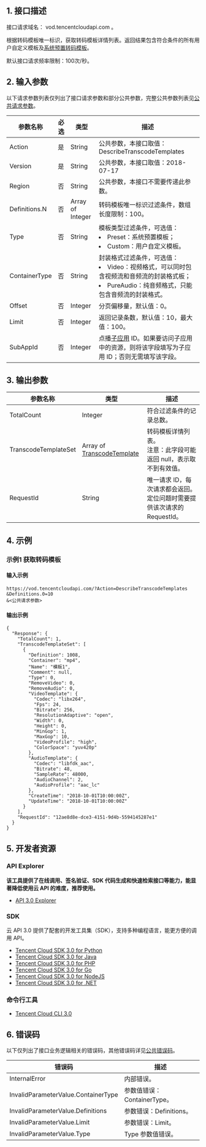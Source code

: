 ## 1. 接口描述

接口请求域名： vod.tencentcloudapi.com 。

根据转码模板唯一标识，获取转码模板详情列表。返回结果包含符合条件的所有用户自定义模板及[系统预置转码模板](https://cloud.tencent.com/document/product/266/11701#.E9.A2.84.E7.BD.AE.E8.BD.AC.E7.A0.81.E6.A8.A1.E6.9D.BF)。

默认接口请求频率限制：100次/秒。

## 2. 输入参数

以下请求参数列表仅列出了接口请求参数和部分公共参数，完整公共参数列表见[公共请求参数](/document/api/266/31756)。

| 参数名称 | 必选 | 类型 | 描述 |
|---------|---------|---------|---------|
| Action | 是 | String | 公共参数，本接口取值：DescribeTranscodeTemplates |
| Version | 是 | String | 公共参数，本接口取值：2018-07-17 |
| Region | 否 | String | 公共参数，本接口不需要传递此参数。 |
| Definitions.N | 否 | Array of Integer | 转码模板唯一标识过滤条件，数组长度限制：100。 |
| Type | 否 | String | 模板类型过滤条件，可选值：<br/><li>Preset：系统预置模板；</li><li>Custom：用户自定义模板。</li> |
| ContainerType | 否 | String | 封装格式过滤条件，可选值：<br/><li>Video：视频格式，可以同时包含视频流和音频流的封装格式板；</li><li>PureAudio：纯音频格式，只能包含音频流的封装格式。</li> |
| Offset | 否 | Integer | 分页偏移量，默认值：0。 |
| Limit | 否 | Integer | 返回记录条数，默认值：10，最大值：100。 |
| SubAppId | 否 | Integer | 点播[子应用](/document/product/266/14574) ID。如果要访问子应用中的资源，则将该字段填写为子应用 ID；否则无需填写该字段。 |

## 3. 输出参数

| 参数名称 | 类型 | 描述 |
|---------|---------|---------|
| TotalCount | Integer | 符合过滤条件的记录总数。|
| TranscodeTemplateSet | Array of [TranscodeTemplate](/document/api/266/31773#TranscodeTemplate) | 转码模板详情列表。<br/>注意：此字段可能返回 null，表示取不到有效值。|
| RequestId | String | 唯一请求 ID，每次请求都会返回。定位问题时需要提供该次请求的 RequestId。|

## 4. 示例

### 示例1 获取转码模板

#### 输入示例

```
https://vod.tencentcloudapi.com/?Action=DescribeTranscodeTemplates
&Definitions.0=10
&<公共请求参数>
```

#### 输出示例

```
{
  "Response": {
    "TotalCount": 1,
    "TranscodeTemplateSet": [
      {
        "Definition": 1008,
        "Container": "mp4",
        "Name": "模板1",
        "Comment": null,
        "Type": 0,
        "RemoveVideo": 0,
        "RemoveAudio": 0,
        "VideoTemplate": {
          "Codec": "libx264",
          "Fps": 24,
          "Bitrate": 256,
          "ResolutionAdaptive": "open",
          "Width": 0,
          "Height": 0,
          "MinGop": 1,
          "MaxGop": 10,
          "VideoProfile": "high",
          "ColorSpace": "yuv420p"
        },
        "AudioTemplate": {
          "Codec": "libfdk_aac",
          "Bitrate": 48,
          "SampleRate": 48000,
          "AudioChannel": 2,
          "AudioProfile": "aac_lc"
        },
        "CreateTime": "2018-10-01T10:00:00Z",
        "UpdateTime": "2018-10-01T10:00:00Z"
      }
    ],
    "RequestId": "12ae8d8e-dce3-4151-9d4b-5594145287e1"
  }
}
```


## 5. 开发者资源

### API Explorer

**该工具提供了在线调用、签名验证、SDK 代码生成和快速检索接口等能力，能显著降低使用云 API 的难度，推荐使用。**

* [API 3.0 Explorer](https://console.cloud.tencent.com/api/explorer?Product=vod&Version=2018-07-17&Action=DescribeTranscodeTemplates)

### SDK

云 API 3.0 提供了配套的开发工具集（SDK），支持多种编程语言，能更方便的调用 API。

* [Tencent Cloud SDK 3.0 for Python](https://github.com/TencentCloud/tencentcloud-sdk-python)
* [Tencent Cloud SDK 3.0 for Java](https://github.com/TencentCloud/tencentcloud-sdk-java)
* [Tencent Cloud SDK 3.0 for PHP](https://github.com/TencentCloud/tencentcloud-sdk-php)
* [Tencent Cloud SDK 3.0 for Go](https://github.com/TencentCloud/tencentcloud-sdk-go)
* [Tencent Cloud SDK 3.0 for NodeJS](https://github.com/TencentCloud/tencentcloud-sdk-nodejs)
* [Tencent Cloud SDK 3.0 for .NET](https://github.com/TencentCloud/tencentcloud-sdk-dotnet)

### 命令行工具

* [Tencent Cloud CLI 3.0](https://cloud.tencent.com/document/product/440/6176)

## 6. 错误码

以下仅列出了接口业务逻辑相关的错误码，其他错误码详见[公共错误码](/document/api/266/15694#.E5.85.AC.E5.85.B1.E9.94.99.E8.AF.AF.E7.A0.81)。

| 错误码 | 描述 |
|---------|---------|
| InternalError | 内部错误。 |
| InvalidParameterValue.ContainerType | 参数值错误：ContainerType。 |
| InvalidParameterValue.Definitions | 参数错误：Definitions。 |
| InvalidParameterValue.Limit | 参数错误：Limit。 |
| InvalidParameterValue.Type | Type 参数值错误。 |
